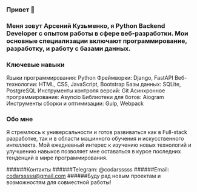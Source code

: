 ### Привет 👋

<!--
**codarsssss/codarsssss** is a ✨ _special_ ✨ repository because its `README.md` (this file) appears on your GitHub profile.

Here are some ideas to get you started:

- 🔭 I’m currently working on ...
- 🌱 I’m currently learning ...
- 👯 I’m looking to collaborate on ...
- 🤔 I’m looking for help with ...
- 💬 Ask me about ...
- 📫 How to reach me: ...
- 😄 Pronouns: ...
- ⚡ Fun fact: ...
-->

### Меня зовут Арсений Кузьменко, я Python Backend Developer с опытом работы в сфере веб-разработки. Мои основные специализации включают программирование, разработку, и работу с базами данных.

### Ключевые навыки
Языки программирования: Python
Фреймворки: Django, FastAPI
Веб-технологии: HTML, CSS, JavaScript, Bootstrap
Базы данных: SQLite, PostgreSQL
Инструменты контроля версий: Git
Асинхронное программирование: Asyncio
Библиотеки для ботов: Aiogram
Инструменты сборки и оптимизации: Gulp, Webpack

### Обо мне
Я стремлюсь к универсальности и готов развиваться как в Full-stack разработке, так и в области машинного обучения и искусственного интеллекта. Мой ежедневный интерес к изучению новых технологий и улучшению навыков позволяет мне оставаться в курсе последних тенденций в мире программирования.

######Контакты
######Telegram: @codarsssss
######Email: codarsssss@gmail.com
######Буду рад новым проектам и возможностям для совместной работы!
